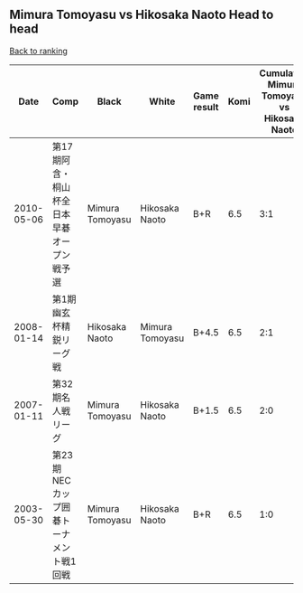 ## Mimura Tomoyasu vs Hikosaka Naoto Head to head

[Back to ranking](../../index.md)




| **Date** | **Comp** | **Black** | **White** | **Game result** | **Komi** | **Cumulative Mimura Tomoyasu vs Hikosaka Naoto** | **Mimura Tomoyasu streak** | **Hikosaka Naoto streak** | 
| --- | --- | --- | --- | --- | --- | --- | --- | --- |
| 2010-05-06 | 第17期阿含・桐山杯全日本早碁オープン戦予選 | Mimura Tomoyasu | Hikosaka Naoto | B+R | 6.5 | 3:1 | 1 | 0 | 
| 2008-01-14 | 第1期幽玄杯精鋭リーグ戦 | Hikosaka Naoto | Mimura Tomoyasu | B+4.5 | 6.5 | 2:1 | 0 | 1 | 
| 2007-01-11 | 第32期名人戦リーグ | Mimura Tomoyasu | Hikosaka Naoto | B+1.5 | 6.5 | 2:0 | 2 | 0 | 
| 2003-05-30 | 第23期NECカップ囲碁トーナメント戦1回戦 | Mimura Tomoyasu | Hikosaka Naoto | B+R | 6.5 | 1:0 | 1 | 0 |




